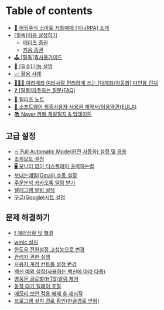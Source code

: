 # Table of contents

* [🤖 해외주식 스마트 자동매매 \[지니RPA\] 소개](README.md)
* [\[필독\]처음 설정하기](init1/README.md)
  * [메리츠 증권](init1/meritz.md)
  * [키움 증권](init1/kiwoom.md)
* [🕹️ \[필독\]퀵사용가이드](quick_guide.md)
* [📖 \[필수\]기능 설명](detail.md)
* [📈 활용 사례](use-cases.md)
* [🧑‍🤝‍🧑 여러계좌 여러사람 편리하게 쓰는 \[다계좌/자동화\] 다인용 런처](launcher.md)
* [❓ \[필독\]자주하는 질문(FAQ)](faq.md)
* [📃 릴리즈 노트](releasenote.md)
* [📝 소프트웨어 최종사용자 사용권 계약서/이용약관(EULA)](eula.md)
* [📚 Naver 까페 개발일지 & 업데이트](update-link.md)

## 고급 설정 <a href="#advanced_setting" id="advanced_setting"></a>

* [♾️ Full Automatic Mode(완전 자동화) 설정 및 응용](advanced_setting/fullautomatic.md)
* [조회모드 설정](advanced_setting/retrieve.md)
* [🖥️ 모니터 없이 디스플레이 출력하는법](advanced_setting/fullautomatic/nomonitor.md)
* [보내는메일(Gmail) 수동 설정](advanced_setting/gmail.md)
* [주문분석 카카오톡 알림 받기](advanced_setting/kakao.md)
* [텔레그램 알림 설정](advanced_setting/telegram.md)
* [구글(Google)시트 설정](advanced_setting/google_sheet.md)

## 문제 해결하기 <a href="#issue_solved" id="issue_solved"></a>

* [❗ 에러상황 및 해결](issue_solved/error_code.md)
* [wmic 설치](issue_solved/wmic.md)
* [윈도우 전원설정 고성능으로 변경](issue_solved/solved4.md)
* [관리자 권한 실행](issue_solved/administrator.md)
* [사용자 계정 컨트롤 설정 변경](issue_solved/uac.md)
* [백신 예외 설정(사용하는 백신에 따라 다름)](issue_solved/antivirus.md)
* [영웅문 글로벌(HTS)알림 제거](issue_solved/hts.md)
* [동작 대기 딜레이 조절](issue_solved/delay.md)
* [메모리 보안 적용 해제 후 재시작](issue_solved/memory.md)
* [프로그램 설치 경로 확인(한글경로 안됨)](issue_solved/solved6.md)
